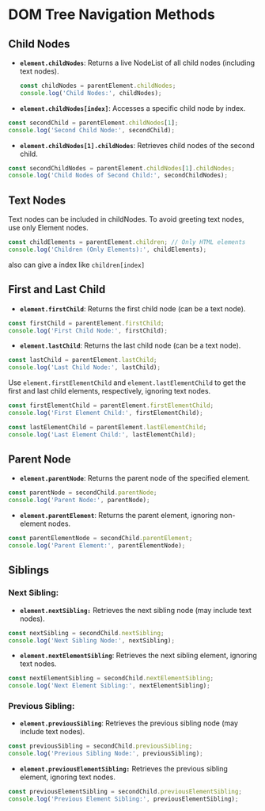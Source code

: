 # DOM Tree Navigation Methods

## Child Nodes
- **`element.childNodes`**:
 Returns a live NodeList of all child nodes (including text nodes).
  ```javascript
  const childNodes = parentElement.childNodes;
  console.log('Child Nodes:', childNodes);
  ```
- **`element.childNodes[index]`**: 
 Accesses a specific child node by index.
```javascript 
const secondChild = parentElement.childNodes[1];
console.log('Second Child Node:', secondChild);
```
- **`element.childNodes[1].childNodes`**: Retrieves child nodes of the second child.
```javascript 
const secondChildNodes = parentElement.childNodes[1].childNodes;
console.log('Child Nodes of Second Child:', secondChildNodes);
```

## Text Nodes
Text nodes can be included in childNodes. To avoid greeting text nodes, use only Element nodes.
```javascript 
const childElements = parentElement.children; // Only HTML elements
console.log('Children (Only Elements):', childElements);
```
also can give a index like `children[index]`

## First and Last Child
- **`element.firstChild`**:
 Returns the first child node (can be a text node).
```javascript
const firstChild = parentElement.firstChild;
console.log('First Child Node:', firstChild);
```
- **`element.lastChild`**: 
 Returns the last child node (can be a text node).
```javascript 
const lastChild = parentElement.lastChild;
console.log('Last Child Node:', lastChild);
```
Use `element.firstElementChild` and `element.lastElementChild` to get the first and last child elements, respectively, ignoring text nodes.
```javascript 
const firstElementChild = parentElement.firstElementChild;
console.log('First Element Child:', firstElementChild);
```
```javascript
const lastElementChild = parentElement.lastElementChild;
console.log('Last Element Child:', lastElementChild);
```

## Parent Node

- **`element.parentNode`**: 
 Returns the parent node of the specified element.
```javascript 
const parentNode = secondChild.parentNode;
console.log('Parent Node:', parentNode);
```
- **`element.parentElement`**:
 Returns the parent element, ignoring non-element nodes.
```javascript 
const parentElementNode = secondChild.parentElement;
console.log('Parent Element:', parentElementNode);
```

## Siblings

### Next Sibling:

- **`element.nextSibling:`**
 Retrieves the next sibling node (may include text nodes).
```javascript 
const nextSibling = secondChild.nextSibling;
console.log('Next Sibling Node:', nextSibling);
```
- **`element.nextElementSibling`**: 
 Retrieves the next sibling element, ignoring text nodes.
```javascript 
const nextElementSibling = secondChild.nextElementSibling;
console.log('Next Element Sibling:', nextElementSibling);
```

### Previous Sibling:

- **`element.previousSibling`**: Retrieves the previous sibling node (may include text nodes).

```javascript
const previousSibling = secondChild.previousSibling;
console.log('Previous Sibling Node:', previousSibling);
```
- **`element.previousElementSibling:`** Retrieves the previous sibling element, ignoring text nodes.
```javascript
const previousElementSibling = secondChild.previousElementSibling;
console.log('Previous Element Sibling:', previousElementSibling);
```
